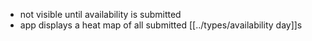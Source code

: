 - not visible until availability is submitted
- app displays a heat map of all submitted [[../types/availability day]]s